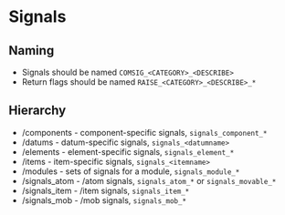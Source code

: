 # Signals

## Naming

- Signals should be named `COMSIG_<CATEGORY>_<DESCRIBE>`
- Return flags should be named `RAISE_<CATEGORY>_<DESCRIBE>_*`

## Hierarchy

- /components - component-specific signals, `signals_component_*`
- /datums - datum-specific signals, `signals_<datumname>`
- /elements - element-specific signals, `signals_element_*`
- /items - item-specific signals, `signals_<itemname>`
- /modules - sets of signals for a module, `signals_module_*`
- /signals_atom - /atom signals, `signals_atom_*` or `signals_movable_*`
- /signals_item - /item signals, `signals_item_*`
- /signals_mob - /mob signals, `signals_mob_*`
